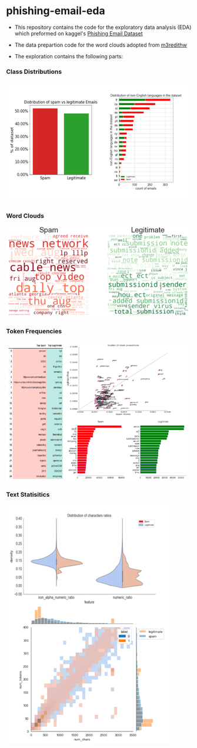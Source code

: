 # phishing-email-eda

- This repository contains the code for the exploratory data analysis (EDA) which preformed on kaggel's [Phishing Email Dataset](https://www.kaggle.com/datasets/naserabdullahalam/phishing-email-dataset)

- The data prepartion code for the word clouds adopted from [m3redithw](https://github.com/m3redithw/data-science-visualizations/blob/main/WordClouds/prepare.py)

- The exploration contains the following parts:

### Class Distributions
<img src="docs/ds-stats.png">

### Word Clouds
<img src="docs/word-clouds.png">

### Token Frequencies
<img src="docs/token-frequencies.png">

### Text Statisitics
<img src="docs/text-stats.png">
